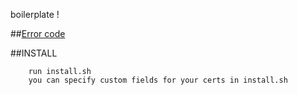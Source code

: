 boilerplate !


##[Error code](https://github.com/amaurybrisou/dictionary-error)


##INSTALL

		run install.sh
		you can specify custom fields for your certs in install.sh